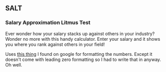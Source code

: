 ## SALT
### Salary Approximation Litmus Test

Ever wonder how your salary stacks up against others in your industry? Wonder no more with this handy calculator. Enter your salary and it shows you where you rank against others in your field!

Uses [this thing](http://numeraljs.com/) I found on google for formatting the numbers. Except it doesn't come with leading zero formatting so I had to write that in anyway. Oh well.